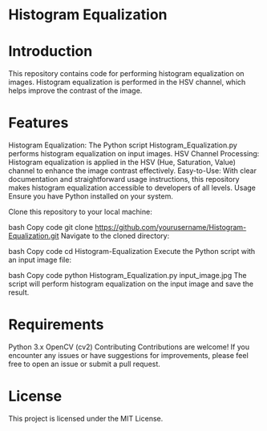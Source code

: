 # Histogram Equalization

# Introduction
This repository contains code for performing histogram equalization on images. Histogram equalization is performed in the HSV channel, which helps improve the contrast of the image.

# Features
Histogram Equalization: The Python script Histogram_Equalization.py performs histogram equalization on input images.
HSV Channel Processing: Histogram equalization is applied in the HSV (Hue, Saturation, Value) channel to enhance the image contrast effectively.
Easy-to-Use: With clear documentation and straightforward usage instructions, this repository makes histogram equalization accessible to developers of all levels.
Usage
Ensure you have Python installed on your system.

Clone this repository to your local machine:

bash
Copy code
git clone https://github.com/yourusername/Histogram-Equalization.git
Navigate to the cloned directory:

bash
Copy code
cd Histogram-Equalization
Execute the Python script with an input image file:

bash
Copy code
python Histogram_Equalization.py input_image.jpg
The script will perform histogram equalization on the input image and save the result.

# Requirements
Python 3.x
OpenCV (cv2)
Contributing
Contributions are welcome! If you encounter any issues or have suggestions for improvements, please feel free to open an issue or submit a pull request.

# License
This project is licensed under the MIT License.
